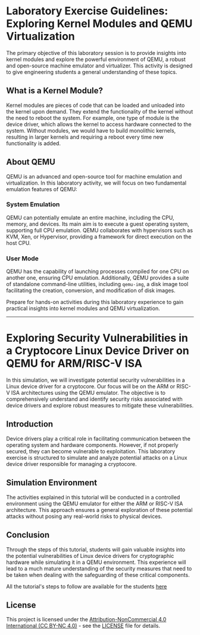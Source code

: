 
# Laboratory Exercise Guidelines: Exploring Kernel Modules and QEMU Virtualization

The primary objective of this laboratory session is to provide insights into kernel modules and explore the powerful environment of QEMU, a robust and open-source machine emulator and virtualizer. This activity is designed to give engineering students a general understanding of these topics.

## What is a Kernel Module?

Kernel modules are pieces of code that can be loaded and unloaded into the kernel upon demand. They extend the functionality of the kernel without the need to reboot the system. For example, one type of module is the device driver, which allows the kernel to access hardware connected to the system. Without modules, we would have to build monolithic kernels, resulting in larger kernels and requiring a reboot every time new functionality is added.

## About QEMU

QEMU is an advanced and open-source tool for machine emulation and virtualization. In this laboratory activity, we will focus on two fundamental emulation features of QEMU:

### System Emulation

QEMU can potentially emulate an entire machine, including the CPU, memory, and devices. Its main aim is to execute a guest operating system, supporting full CPU emulation. QEMU collaborates with hypervisors such as KVM, Xen, or Hypervisor, providing a framework for direct execution on the host CPU.

### User Mode

QEMU has the capability of launching processes compiled for one CPU on another one, ensuring CPU emulation. Additionally, QEMU provides a suite of standalone command-line utilities, including `qemu-img`, a disk image tool facilitating the creation, conversion, and modification of disk images.

Prepare for hands-on activities during this laboratory experience to gain practical insights into kernel modules and QEMU virtualization.

---

# Exploring Security Vulnerabilities in a Cryptocore Linux Device Driver on QEMU for ARM/RISC-V ISA

In this simulation, we will investigate potential security vulnerabilities in a Linux device driver for a cryptocore. Our focus will be on the ARM or RISC-V ISA architectures using the QEMU emulator. The objective is to comprehensively understand and identify security risks associated with device drivers and explore robust measures to mitigate these vulnerabilities.

## Introduction

Device drivers play a critical role in facilitating communication between the operating system and hardware components. However, if not properly secured, they can become vulnerable to exploitation. This laboratory exercise is structured to simulate and analyze potential attacks on a Linux device driver responsible for managing a cryptocore.


## Simulation Environment

The activities explained in this tutorial will be conducted in a controlled environment using the QEMU emulator for either the ARM or RISC-V ISA architecture. This approach ensures a general exploration of these potential attacks without posing any real-world risks to physical devices.

## Conclusion

Through the steps of this tutorial, students will gain valuable insights into the potential vulnerabilities of Linux device drivers for cryptographic hardware while simulating it in a QEMU environment. This experience will lead to a much mature understanding of the security measures that need to be taken when dealing with the safeguarding of these critical components.

All the tutorial's steps to follow are available for the students [here](https://osproject.notion.site/osproject/O-S-Laboratory-Cryptographic-core-driver-10fba325c5424cf08e55adc61f92ea04?p=8ee7952417c74862a0ec9b92568c1a16&pm=s)


## License

This project is licensed under the [Attribution-NonCommercial 4.0 International (CC BY-NC 4.0)](LICENSE.txt) - see the [LICENSE](LICENSE.txt) file for details.